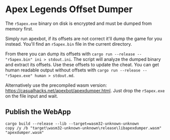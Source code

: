 Apex Legends Offset Dumper
==========================

The `r5apex.exe` binary on disk is encrypted and must be dumped from memory first.

Simply run apexbot, if its offsets are not correct it'll dump the game for you instead. You'll find an `r5apex.bin` file in the current directory.

From there you can dump its offsets with `cargo run --release -- "r5apex.bin" ini > stdout.ini`. The script will analyze the dumped binary and extract its offsets. Use these offsets to update the cheat. You can get human readable output without offsets with `cargo run --release -- "r5apex.exe" human > stdout.md`.

Alternatively use the precompiled wasm version: <https://casualhacks.net/apexbot/apexdumper.html>. Just drop the `r5apex.exe` on the file input and wait.

Publish the WebApp
------------------

```
cargo build --release --lib --target=wasm32-unknown-unknown
copy /y /b "target\wasm32-unknown-unknown\release\libapexdumper.wasm" "apexdumper.wasm"
```
